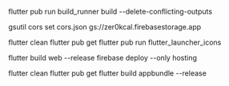 flutter pub run build_runner build --delete-conflicting-outputs

gsutil cors set cors.json gs://zer0kcal.firebasestorage.app


flutter clean
flutter pub get
flutter pub run flutter_launcher_icons



flutter build web --release
firebase deploy --only hosting



flutter clean
flutter pub get
flutter build appbundle --release

